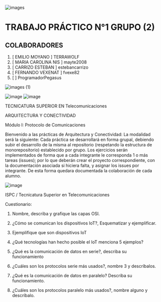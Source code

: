
![images](https://user-images.githubusercontent.com/108998337/232182891-43226f59-03a4-44a1-8f92-699d0b9ba7c2.jpg)


#  TRABAJO PRÁCTICO  N°1     GRUPO (2)
##  COLABORADORES ##

1. [ EMILIO MOYANO ] TERRAWOLF
3. [ MARIA CAROLINA NIS ] mayte2008 
4. [ CARRIZO ESTEBAN ]   estebancarrizo
5. [ FERNANDO VEXENAT ]   fvexe82
6. [                   ]  ProgramadorPegasus 


![images (1)](https://user-images.githubusercontent.com/108998337/232182903-c6677089-9c67-43c4-bfb4-e435294a0ad5.jpg)






 




![image](https://user-images.githubusercontent.com/108998337/232183040-13d59035-53d5-4cf4-b1d1-c70ad80ac90c.png)
![image](https://user-images.githubusercontent.com/108998337/232183079-1ecca42a-03c5-4dd1-abb0-3df697a7d539.png)



TECNICATURA SUPERIOR EN
Telecomunicaciones


ARQUITECTURA Y CONECTIVIDAD

Módulo I: Protocolo de Comunicaciones




Bienvenido a las prácticas de Arquitectura y Conectividad:
La modalidad será la siguiente:
Cada práctica se desarrollará en forma grupal, debiendo subir el desarrollo de la misma al repositorio (respetando la estructura de monorepositorio) establecido por grupo. Los ejercicios serán implementados de forma que a cada integrante le corresponda 1 o más tareas (issues); por lo que deberán crear el proyecto correspondiente, con la documentación asociada si hiciera falta, y asignar los issues por integrante. De esta forma quedara documentada la colaboración de cada alumno.








![image](https://user-images.githubusercontent.com/108998337/232183095-cb967eb7-2cdc-4a32-8e17-f1a7044ae18a.png)



 
ISPC / Tecnicatura Superior en Telecomunicaciones

Cuestionario:

1)	Nombre, describa y grafique las capas OSI.

2)	¿Cómo se comunican los dispositivos IoT?, Esquematizar y ejemplificar.

3)	Ejemplifique que son dispositivos IoT

4)	¿Qué tecnologías han hecho posible el IoT menciona 5 ejemplos?

5)	¿Qué es la comunicación de datos en serie?, describa su funcionamiento

6)	¿Cuáles son los protocolos serie más usados?, nombre 3 y descríbalos.

7)	¿Qué	es	la	comunicación	de	datos	en	paralelo?	Describa	su funcionamiento.
8)	¿Cuáles son los protocolos paralelo más usados?, nombre alguno y descríbalo.









